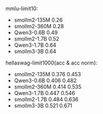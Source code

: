 
mmlu-limit10:
- smollm2-135M  0.26
- smollm2-360M  0.28
- Qwen3-0.6B    0.49
- smollm2-1.7B  0.52
- Qwen3-1.7B    0.64
- smollm3-3B    0.64

hellaswag-limit1000(acc & acc norm):
- smollm2-135M  0.376   0.453
- Qwen3-0.6B    0.406   0.482
- smollm2-360M  0.414   0.535
- Qwen3-1.7B    0.447   0.546
- smollm2-1.7B  0.484   0.636
- smollm3-3B    0.521   0.671
